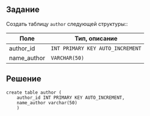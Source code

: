 ## Задание

Создать таблицу `author` следующей структуры::

| Поле | Тип, описание |
|---|---|
| author_id | `INT PRIMARY KEY AUTO_INCREMENT` |
| name_author |`VARCHAR(50)` |

## Решение

```
create table author (
    author_id INT PRIMARY KEY AUTO_INCREMENT,
    name_author varchar(50)
    )
```
